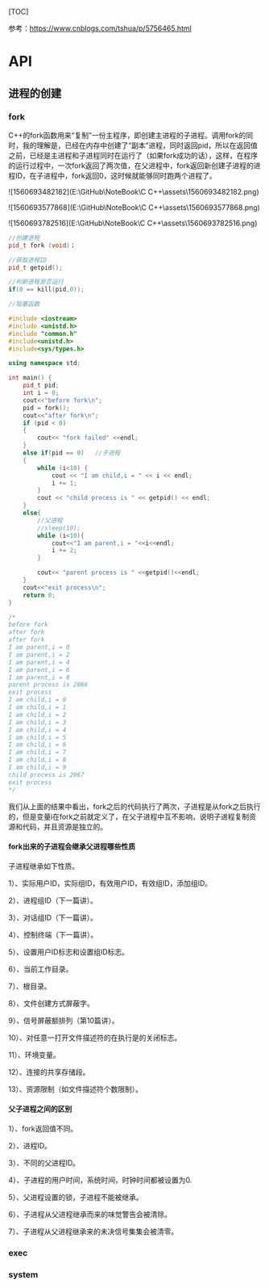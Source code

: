[TOC]



参考：<https://www.cnblogs.com/tshua/p/5756465.html>



# API

## 进程的创建

### fork

C++的fork函数用来“复制”一份主程序，即创建主进程的子进程。调用fork的同时，我的理解是，已经在内存中创建了“副本”进程，同时返回pid，所以在返回值之前，已经是主进程和子进程同时在运行了（如果fork成功的话），这样，在程序的运行过程中，一次fork返回了两次值，在父进程中，fork返回新创建子进程的进程ID，在子进程中，fork返回0，这时候就能够同时跑两个进程了。 



![1560693482182](E:\GitHub\NoteBook\C C++\assets\1560693482182.png)



![1560693577868](E:\GitHub\NoteBook\C C++\assets\1560693577868.png)





![1560693782516](E:\GitHub\NoteBook\C C++\assets\1560693782516.png)



```C++
//创建进程
pid_t fork (void)；

//获取进程ID
pid_t getpid();

//判断进程是否运行
if(0 == kill(pid,0));

//阻塞函数

```

```C++
#include <iostream>
#include <unistd.h>
#include "common.h"
#include<unistd.h>
#include<sys/types.h>

using namespace std;

int main() {
    pid_t pid;
    int i = 0;
    cout<<"before fork\n";
    pid = fork();
    cout<<"after fork\n";
    if (pid < 0)
    {
        cout<< "fork failed" <<endl;
    }
    else if(pid == 0)   //子进程
    {
        while (i<10) {
            cout << "I am child,i = " << i << endl;
            i += 1;
        }
        cout << "child process is " << getpid() << endl;
    }
    else{
        //父进程
        //sleep(10);
        while (i<10){
            cout<<"I am parent,i = "<<i<<endl;
            i += 2;
        }

        cout<< "parent process is " <<getpid()<<endl;
    }
    cout<<"exit process\n";
    return 0;
}

/*
before fork
after fork
after fork
I am parent,i = 0
I am parent,i = 2
I am parent,i = 4
I am parent,i = 6
I am parent,i = 8
parent process is 2066
exit process
I am child,i = 0
I am child,i = 1
I am child,i = 2
I am child,i = 3
I am child,i = 4
I am child,i = 5
I am child,i = 6
I am child,i = 7
I am child,i = 8
I am child,i = 9
child process is 2067
exit process
*/
```

我们从上面的结果中看出，fork之后的代码执行了两次，子进程是从fork之后执行的，但是变量i在fork之前就定义了，在父子进程中互不影响，说明子进程复制资源和代码，并且资源是独立的。



#### fork出来的子进程会继承父进程哪些性质

子进程继承如下性质。

1）、实际用户ID，实际组ID，有效用户ID，有效组ID，添加组ID。

2）、进程组ID（下一篇讲）。

3）、对话组ID（下一篇讲）。

4）、控制终端（下一篇讲）。

5）、设置用户ID标志和设置组ID标志。

6）、当前工作目录。

7）、根目录。

8）、文件创建方式屏蔽字。

9）、信号屏蔽额排列（第10篇讲）。

10）、对任意一打开文件描述符的在执行是的关闭标志。

11）、环境变量。

12）、连接的共享存储段。

13）、资源限制（如文件描述符个数限制）。



#### 父子进程之间的区别

1）、fork返回值不同。

2）、进程ID。

3）、不同的父进程ID。

4）、子进程的用户时间，系统时间，时钟时间都被设置为0.

5）、父进程设置的锁，子进程不能被继承。

6）、子进程从父进程继承而来的味觉警告会被清除。

7）、子进程从父进程继承来的未决信号集集会被清零。



### exec





### system